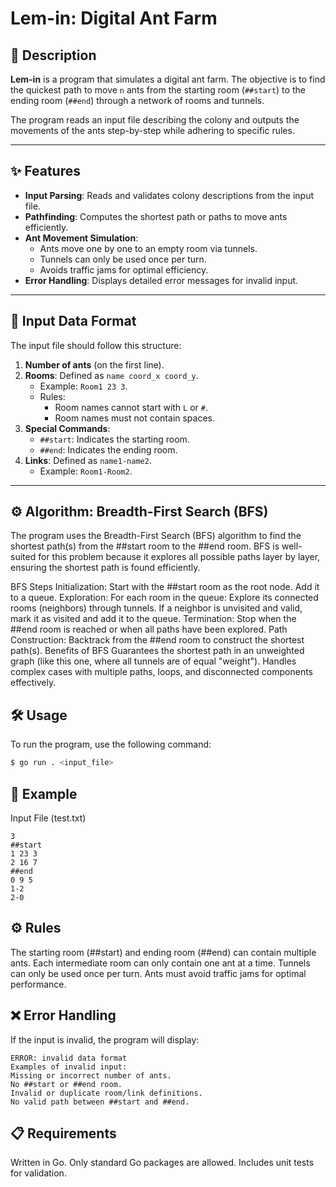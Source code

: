 # Lem-in: Digital Ant Farm

## 📖 Description

**Lem-in** is a program that simulates a digital ant farm. The objective is to find the quickest path to move `n` ants from the starting room (`##start`) to the ending room (`##end`) through a network of rooms and tunnels.

The program reads an input file describing the colony and outputs the movements of the ants step-by-step while adhering to specific rules.

---

## ✨ Features

- **Input Parsing**: Reads and validates colony descriptions from the input file.
- **Pathfinding**: Computes the shortest path or paths to move ants efficiently.
- **Ant Movement Simulation**:
  - Ants move one by one to an empty room via tunnels.
  - Tunnels can only be used once per turn.
  - Avoids traffic jams for optimal efficiency.
- **Error Handling**: Displays detailed error messages for invalid input.

---

## 📄 Input Data Format

The input file should follow this structure:

1. **Number of ants** (on the first line).
2. **Rooms**: Defined as `name coord_x coord_y`.
   - Example: `Room1 23 3`.
   - Rules:
     - Room names cannot start with `L` or `#`.
     - Room names must not contain spaces.
3. **Special Commands**:
   - `##start`: Indicates the starting room.
   - `##end`: Indicates the ending room.
4. **Links**: Defined as `name1-name2`.
   - Example: `Room1-Room2`.

---
## ⚙️ Algorithm: Breadth-First Search (BFS)
The program uses the Breadth-First Search (BFS) algorithm to find the shortest path(s) from the ##start room to the ##end room. BFS is well-suited for this problem because it explores all possible paths layer by layer, ensuring the shortest path is found efficiently.

BFS Steps
Initialization: Start with the ##start room as the root node. Add it to a queue.
Exploration: For each room in the queue:
Explore its connected rooms (neighbors) through tunnels.
If a neighbor is unvisited and valid, mark it as visited and add it to the queue.
Termination: Stop when the ##end room is reached or when all paths have been explored.
Path Construction: Backtrack from the ##end room to construct the shortest path(s).
Benefits of BFS
Guarantees the shortest path in an unweighted graph (like this one, where all tunnels are of equal "weight").
Handles complex cases with multiple paths, loops, and disconnected components effectively.

## 🛠 Usage

To run the program, use the following command:

```bash
$ go run . <input_file>
```

## 🧪 Example
Input File (test.txt)

```plaintext
3
##start  
1 23 3  
2 16 7  
##end  
0 9 5  
1-2  
2-0
```
## ⚙️ Rules
The starting room (##start) and ending room (##end) can contain multiple ants.
Each intermediate room can only contain one ant at a time.
Tunnels can only be used once per turn.
Ants must avoid traffic jams for optimal performance.
## ❌ Error Handling
If the input is invalid, the program will display:

```plaintext
ERROR: invalid data format
Examples of invalid input:
Missing or incorrect number of ants.
No ##start or ##end room.
Invalid or duplicate room/link definitions.
No valid path between ##start and ##end.
```
## 📋 Requirements
Written in Go.
Only standard Go packages are allowed.
Includes unit tests for validation.
